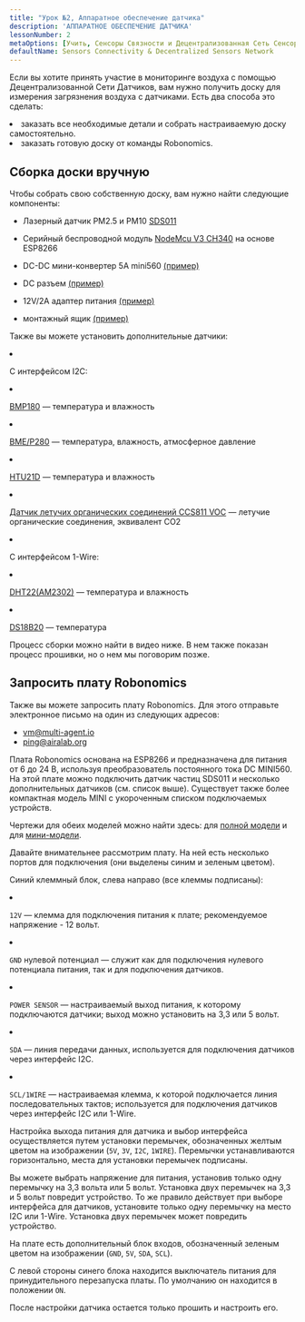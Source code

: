 ```yaml
---
title: "Урок №2, Аппаратное обеспечение датчика"
description: 'АППАРАТНОЕ ОБЕСПЕЧЕНИЕ ДАТЧИКА'
lessonNumber: 2
metaOptions: [Учить, Сенсоры Связности и Децентрализованная Сеть Сенсоров]
defaultName: Sensors Connectivity & Decentralized Sensors Network
---
```


Если вы хотите принять участие в мониторинге воздуха с помощью Децентрализованной Сети Датчиков, вам нужно получить доску для измерения загрязнения воздуха с датчиками. Есть два способа это сделать:

<List>

<li>заказать все необходимые детали и собрать настраиваемую доску самостоятельно.</li>
<li>заказать готовую доску от команды Robonomics.</li>

</List>

## Сборка доски вручную

Чтобы собрать свою собственную доску, вам нужно найти следующие компоненты:

- Лазерный датчик PM2.5 и PM10 [SDS011](https://www.amazon.com/SDS011-Quality-Detection-Conditioning-Monitor/dp/B07FSDMRR5)

- Серийный беспроводной модуль [NodeMcu V3 CH340](https://www.amazon.com/ACEIRMC-Wireless-Development-Compatible-MicroPython/dp/B092ZCG2X2) на основе ESP8266

- DC-DC мини-конвертер 5A mini560 [(пример)](https://www.amazon.com/Alinan-Efficiency-Converter-Regulator-Stabilized/dp/B09W8P1QNM)

- DC разъем [(пример)](https://www.amazon.com/CenryKay-DC-099-Threaded-Подключитьor-Adapter/dp/B08CMMQMP6?th=1)

- 12V/2А адаптер питания [(пример)](https://www.amazon.com/TMEZON-Power-Adapter-Supply-2-1mm/dp/B00Q2E5IXW)

- монтажный ящик [(пример)](https://www.amazon.com/LeMotech-Dustproof-Waterproof-Electrical-300mmx250mmx120mm/dp/B075DHT7X2/ref=sxin_18_ac_d_mf_brs?ac_md=7-4-TGVNb3RlY2g%3D-ac_d_mf_brs_brs&content-id=amzn1.sym.1ad31f34-ba12-4dca-be4b-f62f7f5bb10d%3Aamzn1.sym.1ad31f34-ba12-4dca-be4b-f62f7f5bb10d&crid=2ZDX87O7MINYG&cv_ct_cx=junction+box+plastic&keywords=junction+box+plastic&pd_rd_i=B075DHT7X2&pd_rd_r=2bbd50d4-9ef9-4fa1-a1a2-e55c482bce49&pd_rd_w=EcHLy&pd_rd_wg=z42mC&pf_rd_p=1ad31f34-ba12-4dca-be4b-f62f7f5bb10d&pf_rd_r=WDAX58YZKG6YKZ70X5QE&qid=1676642125&sprefix=Junction+Box%2Caps%2C451&sr=1-4-8b2f235a-dddf-4202-bbb9-592393927392)

Также вы можете установить дополнительные датчики:

<List  type="numbers">

<li>

С интерфейсом I2C:

<List>

<li>

[BMP180](https://cdn-shop.adafruit.com/datasheets/BST-BMP180-DS000-09.pdf) — температура и влажность

</li>

<li>

[BME/P280](https://www.mouser.com/datasheet/2/783/BST-BME280-DS002-1509607.pdf) — температура, влажность, атмосферное давление

</li>

<li>

[HTU21D](https://eu.mouser.com/ProductDetail/Measurement-Specialties/HTU21D?qs=tx5doIiTu8oixw1WN5Uy8A%3D%3D) — температура и влажность

</li>

<li>

[Датчик летучих органических соединений CCS811 VOC](https://www.sciosense.com/wp-content/uploads/documents/Application-Note-Baseline-Save-and-Restore-on-CCS811.pdf) — летучие органические соединения, эквивалент CO2

</li>

</List>

</li>

<li>

С интерфейсом 1-Wire:

<List>

<li>

[DHT22(AM2302)](https://files.seeedstudio.com/wiki/Grove-Temperature_and_Humidity_Sensor_Pro/res/AM2302-EN.pdf) — температура и влажность

</li>

<li>

[DS18B20](https://cdn.sparkfun.com/datasheets/Sensors/Temp/DS18B20.pdf) — температура

</li>

</List>

</li>

</List>

Процесс сборки можно найти в видео ниже. В нем также показан процесс прошивки, но о нем мы поговорим позже.

<RoboAcademyYoutube link="https://www.youtube.com/watch?v=OdTd1sacCso" />

## Запросить плату Robonomics

Также вы можете запросить плату Robonomics. Для этого отправьте электронное письмо на один из следующих адресов:

- vm@multi-agent.io
- ping@airalab.org

Плата Robonomics основана на ESP8266 и предназначена для питания от 6 до 24 В, используя преобразователь постоянного тока DC MINI560. На этой плате можно подключить датчик частиц SDS011 и несколько дополнительных датчиков (см. список выше). Существует также более компактная модель MINI с укороченным списком подключаемых устройств.

<LessonImages figure figureCaption="Full model of Robonomics board" src="sensors-connectivity-course/lesson-2-1.png" alt="Full model of Robonomics board"/>

<LessonImages  figure figureCaption="Mini model of Robonomics board" src="sensors-connectivity-course/lesson-2-2.png" alt="Mini model of Robonomics board"/>

Чертежи для обеих моделей можно найти здесь: для [полной модели](https://oshwlab.com/ludovich88/aira_sensor_rev0-1) и для [мини-модели](https://oshwlab.com/ludovich88/aira_sensor_d1_mini).

Давайте внимательнее рассмотрим плату. На ней есть несколько портов для подключения (они выделены синим и зеленым цветом).

<LessonImages imageClasses="mb" src="sensors-connectivity-course/lesson-2-3.png" alt="Full model of Robonomics board"/>

Синий клеммный блок, слева направо (все клеммы подписаны):

<List>
  <li class="flex">

  <code>12V</code> — клемма для подключения питания к плате; рекомендуемое напряжение - 12 вольт.

  </li>

  <li class="flex">

  <code>GND</code> нулевой потенциал — служит как для подключения нулевого потенциала питания, так и для подключения датчиков.

  </li>

  <li class="flex">

  <code>POWER SENSOR</code> — настраиваемый выход питания, к которому подключаются датчики; выход можно установить на 3,3 или 5 вольт.

  </li>

  <li class="flex">

  <code>SDA</code> — линия передачи данных, используется для подключения датчиков через интерфейс I2C.

  </li>

  <li class="flex">

  <code>SCL/1WIRE</code> — настраиваемая клемма, к которой подключается линия последовательных тактов; используется для подключения датчиков через интерфейс I2C или 1-Wire.

  </li>
</List>

Настройка выхода питания для датчика и выбор интерфейса осуществляется путем установки перемычек, обозначенных желтым цветом на изображении (`5V`, `3V`, `I2C`, `1WIRE`). Перемычки устанавливаются горизонтально, места для установки перемычек подписаны.


<RoboAcademyNote type="warning" title="WARNING">
Вы можете выбрать напряжение для питания, установив только одну перемычку на 3,3 вольта или 5 вольт. Установка двух перемычек на 3,3 и 5 вольт повредит устройство. То же правило действует при выборе интерфейса для датчиков, установите только одну перемычку на место I2C или 1-Wire. Установка двух перемычек может повредить устройство.
</RoboAcademyNote>

На плате есть дополнительный блок входов, обозначенный зеленым цветом на изображении (`GND`, `5V`, `SDA`, `SCL`).

С левой стороны синего блока находится выключатель питания для принудительного перезапуска платы. По умолчанию он находится в положении `ON`.

После настройки датчика остается только прошить и настроить его.
